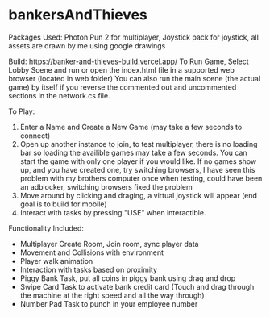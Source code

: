 # bankersAndThieves

Packages Used:
Photon Pun 2 for multiplayer, 
Joystick pack for joystick, all assets are drawn by me using google drawings

Build: https://banker-and-thieves-build.vercel.app/
To Run Game, Select Lobby Scene and run or open the index.html file in a supported web browser (located in web folder)
You can also run the main scene (the actual game) by itself if you reverse the commented out and uncommented sections in the network.cs file.

To Play:
1. Enter a Name and Create a New Game (may take a few seconds to connect)
2. Open up another instance to join, to test multiplayer, there is no loading bar so loading the availible games may take a few seconds. You can start the game with only one player if you would like.  If no games show up, and you have created one, try switching browsers, I have seen this problem with my brothers computer once when testing, could have been an adblocker, switching browsers fixed the problem
3. Move around by clicking and draging, a virtual joystick will appear (end goal is to build for mobile)
4. Interact with tasks by pressing "USE" when interactible.

Functionality Included:
- Multiplayer Create Room, Join room, sync player data
- Movement and Collisions with environment
- Player walk animation
- Interaction with tasks based on proximity
- Piggy Bank Task, put all coins in piggy bank using drag and drop
- Swipe Card Task to activate bank credit card (Touch and drag through the machine at the right speed and all the way through)
- Number Pad Task to punch in your employee number
